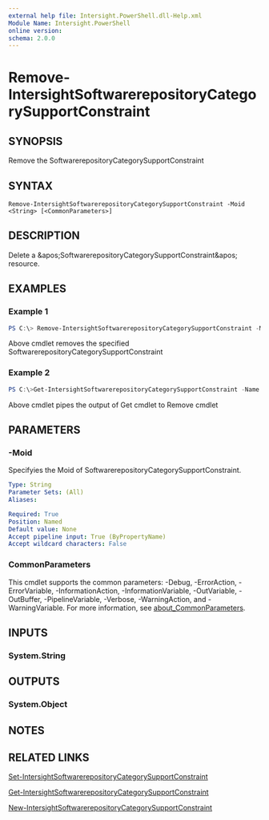 ```yaml
---
external help file: Intersight.PowerShell.dll-Help.xml
Module Name: Intersight.PowerShell
online version:
schema: 2.0.0
---
```


# Remove-IntersightSoftwarerepositoryCategorySupportConstraint

## SYNOPSIS
Remove the SoftwarerepositoryCategorySupportConstraint

## SYNTAX

```
Remove-IntersightSoftwarerepositoryCategorySupportConstraint -Moid <String> [<CommonParameters>]
```

## DESCRIPTION
Delete a &amp;apos;SoftwarerepositoryCategorySupportConstraint&amp;apos; resource.

## EXAMPLES

### Example 1
```powershell
PS C:\> Remove-IntersightSoftwarerepositoryCategorySupportConstraint -Moid "xxxxxxxxxxxxxxxxxxxxxxxxxxx"
```
Above cmdlet removes the specified SoftwarerepositoryCategorySupportConstraint 

### Example 2
```powershell
PS C:\>Get-IntersightSoftwarerepositoryCategorySupportConstraint -Name "MoName"|  Remove-IntersightSoftwarerepositoryCategorySupportConstraint
```
Above cmdlet pipes the output of Get cmdlet to Remove cmdlet

## PARAMETERS

### -Moid
Specifyies the Moid of SoftwarerepositoryCategorySupportConstraint.

```yaml
Type: String
Parameter Sets: (All)
Aliases:

Required: True
Position: Named
Default value: None
Accept pipeline input: True (ByPropertyName)
Accept wildcard characters: False
```

### CommonParameters
This cmdlet supports the common parameters: -Debug, -ErrorAction, -ErrorVariable, -InformationAction, -InformationVariable, -OutVariable, -OutBuffer, -PipelineVariable, -Verbose, -WarningAction, and -WarningVariable. For more information, see [about_CommonParameters](http://go.microsoft.com/fwlink/?LinkID=113216).

## INPUTS

### System.String

## OUTPUTS

### System.Object
## NOTES

## RELATED LINKS

[Set-IntersightSoftwarerepositoryCategorySupportConstraint](./Set-IntersightSoftwarerepositoryCategorySupportConstraint.md)

[Get-IntersightSoftwarerepositoryCategorySupportConstraint](./Get-IntersightSoftwarerepositoryCategorySupportConstraint.md)

[New-IntersightSoftwarerepositoryCategorySupportConstraint](./New-IntersightSoftwarerepositoryCategorySupportConstraint.md)

